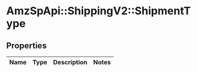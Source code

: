 # AmzSpApi::ShippingV2::ShipmentType

## Properties
Name | Type | Description | Notes
------------ | ------------- | ------------- | -------------

